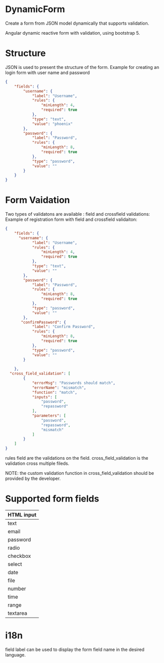 # DynamicForm

Create a form from JSON model dynamically that supports validation.

Angular dynamic reactive form with validation, using bootstrap 5. 

# Structure

JSON is used to present the structure of the form.
Example for creating an login form with user name and password 

```json
{    
    "fields": {    
        "username": {
            "label": "Username",
            "rules": {
                "minLength": 4,
                "required": true
            },
            "type": "text",
            "value": "phoenix"
        },
        "password": {
            "label": "Password",
            "rules": {
                "minLength": 8,
                "required": true
            },
            "type": "password",
            "value": ""
        }
    }
}
```

# Form Vaidation

Two types of validatons are available : field and crossfield validations:
Example of registration form with field and crossfield validaiton:

```json
{    
    "fields": {
      "username": {
            "label": "Username",
            "rules": {
                "minLength": 4,
                "required": true
            },
            "type": "text",
            "value": ""
        },
        "password": {
            "label": "Password",
            "rules": {
                "minLength": 8,
                "required": true
            },
            "type": "password",
            "value": ""
        },
       "confirmPassword": {
            "label": "Confirm Password",
            "rules": {
                "minLength": 8,
                "required": true
            },
            "type": "password",
            "value": ""
        }
        
    },
  "cross_field_validation": [
        {
            "errorMsg": "Passwords should match",
            "errorName": "mismatch",
            "function": "match",
            "inputs": [
                "password",
                "repassword"
            ],
            "parameters": [
                "password",
                "repassword",
                "mismatch"
            ]
        }
    ]
}
```

rules field are the validations on the field.
cross_field_validation is the validation cross multiple fileds.

NOTE: the custom validation function in cross_field_validation should be provided
      by the developer.


# Supported form fields

| HTML input  |
| ------------- | 
| text |
| email |
| password |
| radio |
| checkbox |
| select |
| date |
| file |
| number |
| time |
| range |
| textarea |


# i18n

field label can be used to display the form field name in the desired language.


